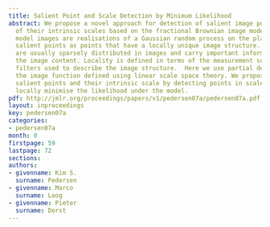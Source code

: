 ```yaml
---
title: Salient Point and Scale Detection by Minimum Likelihood
abstract: We propose a novel approach for detection of salient image points and estimation
  of their intrinsic scales based on the fractional Brownian image model.  Under this
  model images are realisations of a Gaussian random process on the plane. We define
  salient points as points that have a locally unique image structure. Such points
  are usually sparsely distributed in images and carry important information about
  the image content. Locality is defined in terms of the measurement scale of the
  filters used to describe the image structure.  Here we use partial derivatives of
  the image function defined using linear scale space theory. We propose to detect
  salient points and their intrinsic scale by detecting points in scale-space that
  locally minimise the likelihood under the model.
pdf: http://jmlr.org/proceedings/papers/v1/pedersen07a/pedersen07a.pdf
layout: inproceedings
key: pedersen07a
categories:
- pedersen07a
month: 0
firstpage: 59
lastpage: 72
sections: 
authors:
- givenname: Kim S.
  surname: Pedersen
- givenname: Marco
  surname: Loog
- givenname: Pieter
  surname: Dorst
---
```

